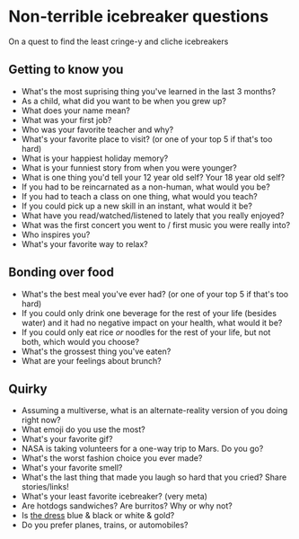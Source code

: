 # Non-terrible icebreaker questions

On a quest to find the least cringe-y and cliche icebreakers

## Getting to know you

- What's the most suprising thing you've learned in the last 3 months?
- As a child, what did you want to be when you grew up?
- What does your name mean?
- What was your first job?
- Who was your favorite teacher and why?
- What's your favorite place to visit? (or one of your top 5 if that's too hard)
- What is your happiest holiday memory?
- What is your funniest story from when you were younger?
- What is one thing you'd tell your 12 year old self? Your 18 year old self?
- If you had to be reincarnated as a non-human, what would you be?
- If you had to teach a class on one thing, what would you teach?
- If you could pick up a new skill in an instant, what would it be?
- What have you read/watched/listened to lately that you really enjoyed?
- What was the first concert you went to / first music you were really into?
- Who inspires you?
- What's your favorite way to relax?

## Bonding over food

- What's the best meal you've ever had? (or one of your top 5 if that's too hard)
- If you could only drink one beverage for the rest of your life (besides water) and it had no negative impact on your health, what would it be?
- If you could only eat rice *or* noodles for the rest of your life, but not both, which would you choose?
- What's the grossest thing you've eaten?
- What are your feelings about brunch?

## Quirky

- Assuming a multiverse, what is an alternate-reality version of you doing right now?
- What emoji do you use the most?
- What's your favorite gif?
- NASA is taking volunteers for a one-way trip to Mars. Do you go?
- What's the worst fashion choice you ever made?
- What's your favorite smell?
- What's the last thing that made you laugh so hard that you cried? Share stories/links!
- What's your least favorite icebreaker? (very meta)
- Are hotdogs sandwiches? Are burritos? Why or why not?
- Is [the dress](https://en.wikipedia.org/wiki/The_dress) blue & black or white & gold?
- Do you prefer planes, trains, or automobiles?
